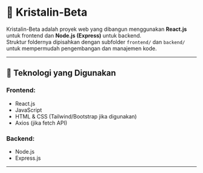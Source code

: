 # 💎 Kristalin-Beta

Kristalin-Beta adalah proyek web yang dibangun menggunakan **React.js** untuk frontend dan **Node.js (Express)** untuk backend.  
Struktur foldernya dipisahkan dengan subfolder `frontend/` dan `backend/` untuk mempermudah pengembangan dan manajemen kode.

---

## 🧰 Teknologi yang Digunakan

### Frontend:
- React.js
- JavaScript
- HTML & CSS (Tailwind/Bootstrap jika digunakan)
- Axios (jika fetch API)

### Backend:
- Node.js
- Express.js

---



